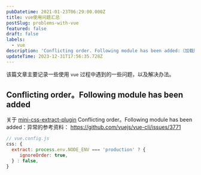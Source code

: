 ```yaml
---
pubDatetime: 2021-01-23T06:29:00.000Z
title: vue使用问题汇总
postSlug: problems-with-vue
featured: false
draft: false
labels:
  - vue
description: 'Conflicting order. Following module has been added:（加载顺序冲突）'
updateTime: 2023-12-31T17:56:35.728Z
---
```


该篇文章主要记录一些使用 `vue` 过程中遇到的一些问题，以及解决办法。

## Conflicting order。Following module has been added

关于 [mini-css-extract-plugin](https://www.npmjs.com/package/mini-css-extract-plugin) Conflicting order。Following module has been added：异常的参考资料：
<https://github.com/vuejs/vue-cli/issues/3771>

```js
// vue.config.js
css: {
  extract: process.env.NODE_ENV === 'production' ? {
     ignoreOrder: true,
  } : false,
}
```
